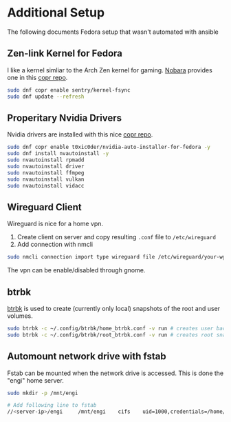 # Additional Setup

The following documents Fedora setup that wasn't automated with ansible

## Zen-link Kernel for Fedora

I like a kernel simliar to the Arch Zen kernel for gaming. [Nobara](https://nobaraproject.org/) provides one in this [copr repo](https://copr.fedorainfracloud.org/coprs/sentry/kernel-fsync/).

```bash
sudo dnf copr enable sentry/kernel-fsync
sudo dnf update --refresh
```

## Properitary Nvidia Drivers

Nvidia drivers are installed with this nice [copr repo](https://copr.fedorainfracloud.org/coprs/t0xic0der/nvidia-auto-installer-for-fedora/).

```bash
sudo dnf copr enable t0xic0der/nvidia-auto-installer-for-fedora -y
sudo dnf install nvautoinstall -y
sudo nvautoinstall rpmadd
sudo nvautoinstall driver
sudo nvautoinstall ffmpeg
sudo nvautoinstall vulkan
sudo nvautoinstall vidacc
```

## Wireguard Client

Wireguard is nice for a home vpn.

1. Create client on server and copy resulting `.conf` file to `/etc/wireguard`
2. Add connection with nmcli

```bash
sudo nmcli connection import type wireguard file /etc/wireguard/your-wg-file.conf
```

The vpn can be enable/disabled through gnome.

## btrbk  

[btrbk](https://github.com/digint/btrbk) is used to create (currently only local) snapshots of the root and user volumes.

```bash
sudo btrbk -c ~/.config/btrbk/home_btrbk.conf -v run # creates user backups and snapshots 
sudo btrbk -c ~/.config/btrbk/root_btrbk.conf -v run # creates root snapshots 
```

## Automount network drive with fstab

Fstab can be mounted when the network drive is accessed. This is done the "engi" home server.

```bash
sudo mkdir -p /mnt/engi

# Add following line to fstab
//<server-ip>/engi     /mnt/engi 	cifs 	uid=1000,credentials=/home/tstarr/.smb,iocharset=utf8,noauto,x-systemd.automount 0 0
```